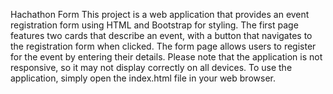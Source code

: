 Hachathon Form
This project is a web application that provides an event registration form using HTML and Bootstrap for styling. The first page features two cards that describe an event, with a button that navigates to the registration form when clicked. The form page allows users to register for the event by entering their details. Please note that the application is not responsive, so it may not display correctly on all devices. To use the application, simply open the index.html file in your web browser.
